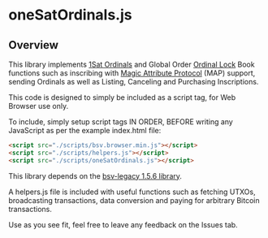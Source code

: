 # oneSatOrdinals.js

## Overview

This library implements [1Sat Ordinals](https://docs.1satordinals.com/) and Global Order [Ordinal Lock](https://docs.1satordinals.com/ordinal-lock) Book functions such as inscribing with [Magic Attribute Protocol](https://map.sv/) (MAP) support, sending Ordinals as well as Listing, Canceling and Purchasing Inscriptions.

This code is designed to simply be included as a script tag, for Web Browser use only.

To include, simply setup script tags IN ORDER, BEFORE writing any JavaScript as per the example index.html file:

```HTML
<script src="./scripts/bsv.browser.min.js"></script>
<script src="./scripts/helpers.js"></script>
<script src="./scripts/oneSatOrdinals.js"></script>
```

This library depends on the [bsv-legacy 1.5.6 library](https://github.com/moneybutton/bsv/tree/bsv-legacy).

A helpers.js file is included with useful functions such as fetching UTXOs, broadcasting transactions, data conversion and paying for arbitrary Bitcoin transactions.

Use as you see fit, feel free to leave any feedback on the Issues tab.
